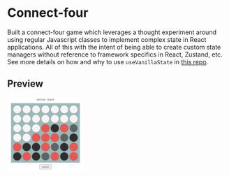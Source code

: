 # Connect-four

Built a connect-four game which leverages a thought experiment around using regular Javascript classes to implement complex state in React applications. All of this with the intent of being able to create custom state managers without reference to framework specifics in React, Zustand, etc. See more details on how and why to use `useVanillaState` in [this repo](https://github.com/jaimefps/use-vanilla-state).

## Preview

<img src="./assets/sample_.png" alt="drawing" width="175"/>
